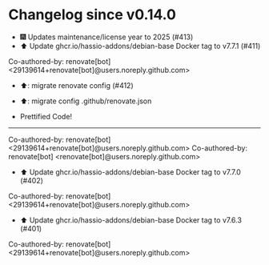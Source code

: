 # Changelog since v0.14.0
- 🎆 Updates maintenance/license year to 2025 (#413) 
- ⬆️ Update ghcr.io/hassio-addons/debian-base Docker tag to v7.7.1 (#411)

Co-authored-by: renovate[bot] <29139614+renovate[bot]@users.noreply.github.com> 
- ⬆️: migrate renovate config (#412)

* ⬆️: migrate config .github/renovate.json

* Prettified Code!

---------

Co-authored-by: renovate[bot] <29139614+renovate[bot]@users.noreply.github.com>
Co-authored-by: renovate[bot] <renovate[bot]@users.noreply.github.com> 
- ⬆️ Update ghcr.io/hassio-addons/debian-base Docker tag to v7.7.0 (#402)

Co-authored-by: renovate[bot] <29139614+renovate[bot]@users.noreply.github.com> 
- ⬆️ Update ghcr.io/hassio-addons/debian-base Docker tag to v7.6.3 (#401)

Co-authored-by: renovate[bot] <29139614+renovate[bot]@users.noreply.github.com> 
